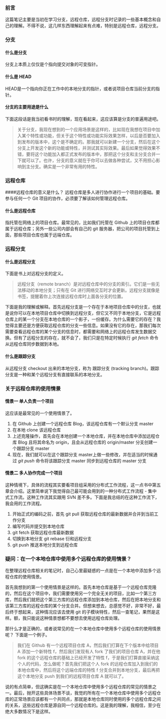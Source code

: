 ### 前言
这篇笔记主要是当初在学习分支，远程仓库，远程分支时记录的一些基本概念和自己的理解。不得不说，这几样东西理解起来有点难，特别是远程仓库，远程分支。

### 分支
#### 什么是分支
分支上本质上仅仅是个指向提交对象的可变指针。
#### 什么是 HEAD
HEAD是一个指向你正在工作中的本地分支的指针，或者说项目仓库当前分支的指针。
#### 分支的主要用途是什么
下面这段话是我当初看书时的理解，现在看起来，这应该算是分支的普遍用途吧。

> 关于分支，我现在想到的一个应用场景是这样的，比如现在我想在项目中加入某个特性或功能，但关于这个特性或功能实际效果怎样，以后是否要加入到发布的版本中，这个是不确定的。那我就可以新建一个分支，然后在这个分支上开发这个新的功能或特性，并测试其实际效果。最后如果觉得效果不错，要将这个功能加入都正式发布的版本中，那把这个分支和主分支合并一下就可以了。也许，分支的意义就在于你可以去做各种尝试，又不用担心影响到主分支。确实是一个非常有用的特性。

### 远程仓库
####远程仓库的意义是什么？
远程仓库是多人进行协作进行一个项目的基础。要参与任何一个 Git 项目的协作，必须要了解该如何管理远程仓库。
#### 什么是远程仓库
指托管在网络上的项目仓库。最常见的，比如我们托管在 Github 上的项目仓库都属于远程仓库；另外一些公司内部会有自己的 git 服务器，把公司的项目托管到上面，那些项目仓库也属于远端仓库。

### 远程分支
#### 什么是远程分支
下面是书上对远程分支的定义。

> 远程分支（remote branch）是对远程仓库中的分支的索引。它们是一些无法移动的本地分支；只有在 Git 进行网络交互时才会更新。远程分支就像是书签，提醒着你上次连接远程仓库时上面各分支的位置。

下面是我的理解或解释。首先远程分支是一个存在于本地项目仓库中的分支，也就是说你可以在本地项目仓库中切换到远程分支，但它又不同于本地分支，它是远程仓库上的某一个分支在本地仓库的一个影子，一份缓存。为什么需要它的存在？我觉得主要还是方便获取远程仓库的分支一些信息。如果没有它的存在，那我们每次需要查看远程仓库的某个分支的信息时，都需要和网络上的远程仓库发生数据交换。但有了远程分支的存在，就不会了，我们只是在特定时候执行 *git fetch* 命令从远程仓库同步数据到本地。

#### 什么是跟踪分支
从远程分支 checkout 出来的本地分支，称为 跟踪分支 (tracking branch)。跟踪分支是一种和某个远程分支有直接联系的本地分支。

### 关于远程仓库的使用情景
#### 情景一 单人负责一个项目
这应该是最常见的一个使用情景了。

1. 在 Github 上创建一个远程仓库 Blog，该远程仓库有一个默认分支 master
2. 在本地 clone 该远程仓库
3. 上述克隆操作，首先会在本地创建一个本地仓库，并在本地仓库中添加远程仓库 Blog 且将其命名为 origin，且会从远程仓库的 origin/master 分支创建一个跟踪分支 master
4. 现在，我们就可以在这个跟踪分支 master上做一些修改，并在适当的时候通过 *git push* 命令将该跟踪分支 master 同步到远程仓库的 master 分支

#### 情景二 多人协作完成一个项目
这种情境下，具体的流程其实要看项目组采用的分布式工作流程，这一点书中第五章会介绍。这里简单说下我觉得自己最可能会用到的一种分布式工作流程 - 集中式工作流。这种工作流其实跟用 SVN 差不多。下面是我总结的在这种工作流下，我会用的工作流程。

1. 开始正式的编码之前，首先 git pull 获取远程仓库的最新数据并合并到当前工作分支
2. 编写代码并提交到本地仓库
3. git fetch 获取远程仓库最新数据
4. 切换到本地分支 git rebase 衍和远程分支
5. git push 推送本地分支到远程仓库

### 疑问：在一个本地仓库中使用多个远程仓库的使用情景？
在整理远程仓库相关的笔记时，自己心里最疑惑的一点是在一个本地中添加多个远程仓库的使用情景。

首先我想到的第一个使用情景是这样的。首先本地仓库是基于一个远程仓库克隆的，然后在这个项目中，我们需要使用另一个完全无关的项目，比如一个第三方库，然后我们就把这个第三方库的远程仓库添加到本地仓库，然后在把本地分支和该第三方库的远程仓库的某个分支合并。但想来想去，总感觉不好，非常不好，最后终于想起来，这种情况应该去使用 git 的子模块特性，然后一查笔记，果然是这样。额，我只能说这种情景想都不要想去使用远程仓库处理。

那什么才是正确的，或者说常见的在一个本地仓库中使用多个远程仓库的使用情景呢？
下面是一个例子。
> 我们在 Github 有一个远程项目仓库 A，然后我们打算在下个版本中给项目 A 添加一个新特性 f，然后我们发现有人 fork 了我们的项目仓库 A，并在他 fork 的这个远程仓库的基础上已经开发了特性 f，于是我们打算直接采纳这个人的代码，怎么做呢？首先我们把这个人 fork 的远程仓库加入到我们的本地仓库中，然后将这个远端仓库的特性 f 分支合并到本地分支，最后再把这个本地分支 push 到我们的远程项目仓库 A 就可以了。

说的有点简单，但这确实是在一个本地仓库中使用多个远程仓库的常见的情景之一。最后，抛开这些具体场景不谈，我觉的所有在一个本地仓库中使用多个远程仓库的正常场景应该都有一个共同点，那就是本地仓库同时使用的多个远程仓库之间的关系，这些远程仓库是源自同一个远程仓库的。这是我的理解，我相信，至少在绝大多数情况下是这样。